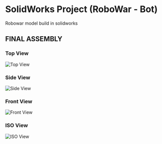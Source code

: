 # SolidWorks Project (RoboWar - Bot)

Robowar model build in solidworks

## FINAL ASSEMBLY

### Top View

![Top View](https://github.com/AMANKANOJIYA/RoboWar-Bot-3D/master/Components/top.jpeg)

### Side View

![Side View](https://github.com/AMANKANOJIYA/RoboWar-Bot-3D/master/Components/side.jpeg)

### Front View

![Front View](https://github.com/AMANKANOJIYA/RoboWar-Bot-3D/master/Components/front.jpeg)

### ISO View

![ISO View](https://github.com/AMANKANOJIYA/RoboWar-Bot-3D/master/Components/iso.jpeg)
